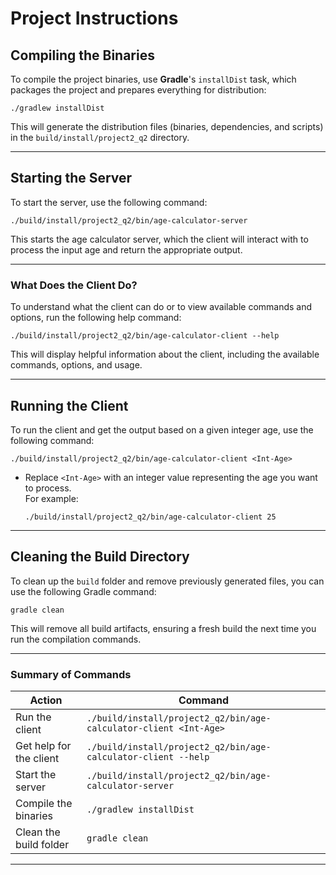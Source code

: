# Project Instructions

## Compiling the Binaries

To compile the project binaries, use **Gradle**'s `installDist` task, which packages the project and prepares everything for distribution:

`./gradlew installDist`

This will generate the distribution files (binaries, dependencies, and scripts) in the `build/install/project2_q2` directory.

---

## Starting the Server

To start the server, use the following command:

`./build/install/project2_q2/bin/age-calculator-server`

This starts the age calculator server, which the client will interact with to process the input age and return the appropriate output.

---

### What Does the Client Do?

To understand what the client can do or to view available commands and options, run the following help command:

`./build/install/project2_q2/bin/age-calculator-client --help`

This will display helpful information about the client, including the available commands, options, and usage.

---

## Running the Client

To run the client and get the output based on a given integer age, use the following command:

`./build/install/project2_q2/bin/age-calculator-client <Int-Age>`

- Replace `<Int-Age>` with an integer value representing the age you want to process.  
  For example:

  `./build/install/project2_q2/bin/age-calculator-client 25`
---


## Cleaning the Build Directory

To clean up the `build` folder and remove previously generated files, you can use the following Gradle command:

`gradle clean`

This will remove all build artifacts, ensuring a fresh build the next time you run the compilation commands.

---

### Summary of Commands

| Action                          | Command                                                       |
|----------------------------------|---------------------------------------------------------------|
| Run the client                   | `./build/install/project2_q2/bin/age-calculator-client <Int-Age>` |
| Get help for the client          | `./build/install/project2_q2/bin/age-calculator-client --help`    |
| Start the server                 | `./build/install/project2_q2/bin/age-calculator-server`           |
| Compile the binaries             | `./gradlew installDist`                                          |
| Clean the build folder           | `gradle clean`                                                   |

---
